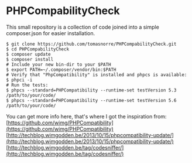 # PHPCompabilityCheck

This small repository is a collection of code joined into a simple composer.json for easier installation.

```
$ git clone https://github.com/tomasnorre/PHPCompabilityCheck.git
$ cd PHPCompabilityCheck
$ composer update
$ composer install
# Include your new bin-dir to your $PATH
$ export PATH=~/.composer/vendor/bin:$PATH
# Verify that "PhpCompatibility" is installed and phpcs is available:
$ phpci -i
# Run the tests:
$ phpcs --standard=PHPCompatibility --runtime-set testVersion 5.3 /path/to/your/code/
$ phpcs --standard=PHPCompatibility --runtime-set testVersion 5.6 /path/to/your/code/
```

You can get more info here, that's where I got the inspiration from:
[https://github.com/wimg/PHPCompatibility](https://github.com/wimg/PHPCompatibility)
[http://techblog.wimgodden.be/2013/10/15/phpcompatibility-update/](http://techblog.wimgodden.be/2013/10/15/phpcompatibility-update/)
[http://techblog.wimgodden.be/tag/codesniffer/](http://techblog.wimgodden.be/tag/codesniffer/)